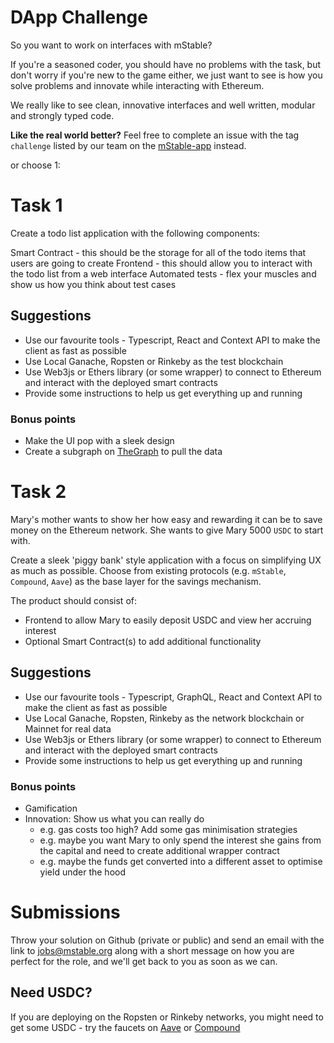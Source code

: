 # DApp Challenge

So you want to work on interfaces with mStable?

If you're a seasoned coder, you should have no problems with the task, but don't
worry if you're new to the game either, we just want to see is how you solve
problems and innovate while interacting with Ethereum.

We really like to see clean, innovative interfaces and well written, modular and strongly typed code.

**Like the real world better?** Feel free to complete an issue with the tag `challenge` listed by our team on the [mStable-app](https://github.com/mstable/mstable-app/issues) instead.

or choose 1:

# Task 1

Create a todo list application with the following components:

Smart Contract - this should be the storage for all of the todo items that users are going to create
Frontend - this should allow you to interact with the todo list from a web interface
Automated tests - flex your muscles and show us how you think about test cases

## Suggestions

- Use our favourite tools - Typescript, React and Context API to make the client as fast as possible
- Use Local Ganache, Ropsten or Rinkeby as the test blockchain
- Use Web3js or Ethers library (or some wrapper) to connect to Ethereum and interact with the deployed smart contracts
- Provide some instructions to help us get everything up and running

### Bonus points

- Make the UI pop with a sleek design
- Create a subgraph on [TheGraph](https://thegraph.com/) to pull the data

# Task 2

Mary's mother wants to show her how easy and rewarding it can be to save money on the Ethereum network.
She wants to give Mary 5000 `USDC` to start with.

Create a sleek 'piggy bank' style application with a focus on simplifying UX as much as possible.
Choose from existing protocols (e.g. `mStable`, `Compound`, `Aave`) as the base layer for the savings mechanism.

The product should consist of:

- Frontend to allow Mary to easily deposit USDC and view her accruing interest
- Optional Smart Contract(s) to add additional functionality

## Suggestions

- Use our favourite tools - Typescript, GraphQL, React and Context API to make the client as fast as possible
- Use Local Ganache, Ropsten, Rinkeby as the network blockchain or Mainnet for real data
- Use Web3js or Ethers library (or some wrapper) to connect to Ethereum and interact with the deployed smart contracts
- Provide some instructions to help us get everything up and running

### Bonus points

- Gamification
- Innovation: Show us what you can really do
  - e.g. gas costs too high? Add some gas minimisation strategies
  - e.g. maybe you want Mary to only spend the interest she gains from the capital and need to create additional wrapper contract
  - e.g. maybe the funds get converted into a different asset to optimise yield under the hood

# Submissions

Throw your solution on Github (private or public) and send an email with the link to [jobs@mstable.org](mailto:jobs@mstable.org) along with a short message on how you are perfect for the role, and we'll get back to you as soon as we can.

## Need USDC?

If you are deploying on the Ropsten or Rinkeby networks, you might need to get some USDC - try the faucets on [Aave](https://testnet.aave.com/faucet) or [Compound](https://app.compound.finance/Asset/cUSDC)
